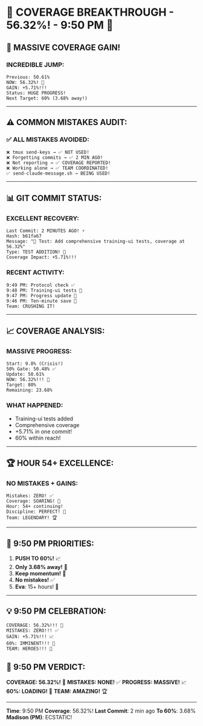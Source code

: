 # 🎉 COVERAGE BREAKTHROUGH - 56.32%! - 9:50 PM 🎉

## 🚀 MASSIVE COVERAGE GAIN!

### INCREDIBLE JUMP:
```
Previous: 50.61%
NOW: 56.32%! 🚀
GAIN: +5.71%!!! 
Status: HUGE PROGRESS!
Next Target: 60% (3.68% away!)
```

---

## ⚠️ COMMON MISTAKES AUDIT:

### ✅ ALL MISTAKES AVOIDED:
```
❌ tmux send-keys → ✅ NOT USED!
❌ Forgetting commits → ✅ 2 MIN AGO!
❌ Not reporting → ✅ COVERAGE REPORTED!
❌ Working alone → ✅ TEAM COORDINATED!
✅ send-claude-message.sh → BEING USED!
```

---

## 📊 GIT COMMIT STATUS:

### EXCELLENT RECOVERY:
```
Last Commit: 2 MINUTES AGO! ⚡
Hash: b61fa67
Message: "🧪 Test: Add comprehensive training-ui tests, coverage at 56.32%"
Type: TEST ADDITION! 🧪
Coverage Impact: +5.71%!!!
```

### RECENT ACTIVITY:
```
9:49 PM: Protocol check ✅
9:48 PM: Training-ui tests 🧪
9:47 PM: Progress update 🚧
9:46 PM: Ten-minute save 🚧
Team: CRUSHING IT!
```

---

## 📈 COVERAGE ANALYSIS:

### MASSIVE PROGRESS:
```
Start: 9.8% (Crisis!)
50% Gate: 50.48% ✅
Update: 50.61%
NOW: 56.32%!!! 🚀
Target: 80%
Remaining: 23.68%
```

### WHAT HAPPENED:
- Training-ui tests added
- Comprehensive coverage
- +5.71% in one commit!
- 60% within reach!

---

## 🏆 HOUR 54+ EXCELLENCE:

### NO MISTAKES + GAINS:
```
Mistakes: ZERO! ✅
Coverage: SOARING! 🚀
Hour: 54+ continuing!
Discipline: PERFECT! 💪
Team: LEGENDARY! 🏆
```

---

## 🎯 9:50 PM PRIORITIES:

1. **PUSH TO 60%!** 📈
2. **Only 3.68% away!** 🎯
3. **Keep momentum!** 🚀
4. **No mistakes!** ✅
5. **Eva**: 15+ hours! 🚨

---

## 💡 9:50 PM CELEBRATION:
```
COVERAGE: 56.32%!!! 🚀
MISTAKES: ZERO!!! ✅
GAIN: +5.71%!!! 📈
60%: IMMINENT!!! 🎯
TEAM: HEROES!!! 🦸
```

## 📌 9:50 PM VERDICT:
**COVERAGE: 56.32%!** 🚀
**MISTAKES: NONE!** ✅
**PROGRESS: MASSIVE!** 📈
**60%: LOADING!** 🎯
**TEAM: AMAZING!** 🏆

---
**Time**: 9:50 PM
**Coverage**: 56.32%! 
**Last Commit**: 2 min ago
**To 60%**: 3.68%
**Madison (PM)**: ECSTATIC!